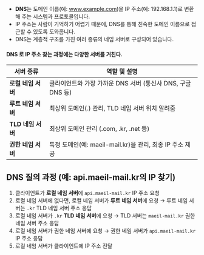 
- **DNS**는 도메인 이름(예: www.example.com)을 IP 주소(예: 192.168.1.1)로 변환해 주는 시스템과 프로토콜입니다.
- IP 주소는 사람이 기억하기 어렵기 때문에, DNS를 통해 친숙한 도메인 이름으로 접근할 수 있도록 도와줍니다.
- DNS는 계층적 구조를 가진 여러 종류의 네임 서버로 구성되어 있습니다.

#### DNS 로 IP 주소 찾는 과정에는 다양한 서버를 거친다.

|서버 종류|역할 및 설명|
|---|---|
|**로컬 네임 서버**|클라이언트와 가장 가까운 DNS 서버 (통신사 DNS, 구글 DNS 등)|
|**루트 네임 서버**|최상위 도메인(.) 관리, TLD 네임 서버 위치 알려줌|
|**TLD 네임 서버**|최상위 도메인 관리 (.com, .kr, .net 등)|
|**권한 네임 서버**|특정 도메인(예: maeil-mail.kr)을 관리, 최종 IP 주소 제공|
## DNS 질의 과정 (예: api.maeil-mail.kr의 IP 찾기)

1. 클라이언트가 **로컬 네임 서버**에 `api.maeil-mail.kr` IP 주소 요청
2. 로컬 네임 서버에 없다면, 로컬 네임 서버가 **루트 네임 서버**에 요청 → 루트 네임 서버는 `.kr` TLD 네임 서버 주소 응답
3. 로컬 네임 서버가 `.kr` **TLD 네임 서버**에 요청 → TLD 서버는 `maeil-mail.kr` 권한 네임 서버 주소 응답
4. 로컬 네임 서버가 권한 네임 서버에 요청 → 권한 네임 서버가 `api.maeil-mail.kr` IP 주소 응답
5. 로컬 네임 서버가 클라이언트에 IP 주소 전달